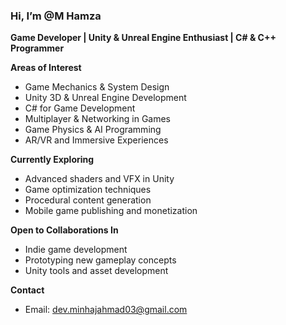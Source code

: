 ### Hi, I’m @M Hamza  
**Game Developer | Unity & Unreal Engine Enthusiast | C# & C++ Programmer**

**Areas of Interest**  
- Game Mechanics & System Design  
- Unity 3D & Unreal Engine Development  
- C# for Game Development  
- Multiplayer & Networking in Games  
- Game Physics & AI Programming  
- AR/VR and Immersive Experiences

**Currently Exploring**  
- Advanced shaders and VFX in Unity  
- Game optimization techniques  
- Procedural content generation  
- Mobile game publishing and monetization

**Open to Collaborations In**  
- Indie game development  
- Prototyping new gameplay concepts  
- Unity tools and asset development

**Contact**  
- Email: dev.minhajahmad03@gmail.com
